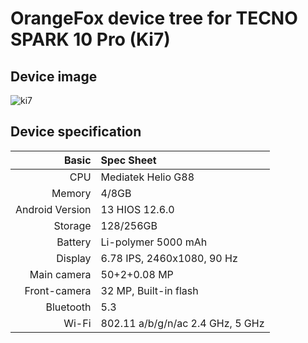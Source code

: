 # OrangeFox device tree for TECNO SPARK 10 Pro (Ki7)

## Device image
![ki7](https://github.com/isus203/tecno_kh7n_orangefox/blob/main/Device_image/30065104b.jpg)

## Device specification
Basic   | Spec Sheet
-------:|:------------------------
CPU     | Mediatek  Helio G88 
Memory  | 4/8GB
Android Version | 13 HIOS 12.6.0
Storage | 128/256GB
Battery | Li-polymer 5000 mAh
Display | 6.78 IPS, 2460x1080, 90 Hz
Main camera | 50+2+0.08 MP
Front-camera | 32 MP, Built-in flash
Bluetooth | 5.3 
Wi-Fi | 802.11 a/b/g/n/ac  2.4 GHz, 5 GHz
